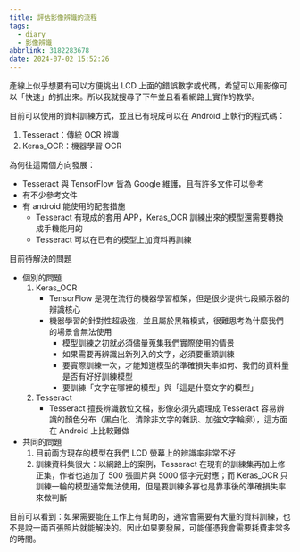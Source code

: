 ```yaml
---
title: 評估影像辨識的流程
tags:
  - diary
  - 影像辨識
abbrlink: 3182283678
date: 2024-07-02 15:52:26
---
```


產線上似乎想要有可以方便挑出 LCD 上面的錯誤數字或代碼，希望可以用影像可以「快速」的抓出來。所以我就搜尋了下午並且看看網路上實作的教學。
<!-- more -->

目前可以使用的資料訓練方式，並且已有現成可以在 Android 上執行的程式碼：

1. Tesseract：傳統 OCR 辨識
2. Keras_OCR：機器學習 OCR

為何往這兩個方向發展：

- Tesseract 與 TensorFlow 皆為 Google 維護，且有許多文件可以參考
- 有不少參考文件
- 有 android 能使用的配套措施
  - Tesseract 有現成的套用 APP，Keras_OCR 訓練出來的模型還需要轉換成手機能用的
  - Tesseract 可以在已有的模型上加資料再訓練

目前待解決的問題

- 個別的問題
    1. Keras_OCR
        - TensorFlow 是現在流行的機器學習框架，但是很少提供七段顯示器的辨識核心
        - 機器學習的針對性超級強，並且屬於黑箱模式，很難思考為什麼我們的場景會無法使用
            - 模型訓練之初就必須儘量蒐集我們實際使用的情景
            - 如果需要再辨識出新列入的文字，必須要重頭訓練
            - 要實際訓練一次，才能知道模型的準確損失率如何、我們的資料量是否有好好訓練模型
            - 要訓練「文字在哪裡的模型」與「這是什麼文字的模型」
    2. Tesseract
        - Tesseract 擅長辨識數位文檔，影像必須先處理成 Tesseract 容易辨識的顏色分布（黑白化、清除非文字的雜訊、加強文字輪廓），這方面在 Android 上比較難做
- 共同的問題
    1. 目前兩方現存的模型在我們 LCD 螢幕上的辨識率非常不好
    1. 訓練資料集很大：以網路上的案例，Tesseract 在現有的訓練集再加上修正集，作者也追加了 500 張圖片與 5000 個字元對應；而 Keras_OCR 只訓練一輪的模型通常無法使用，但是要訓練多寡也是靠事後的準確損失率來做判斷

目前可以看到：如果需要能在工作上有幫助的，通常會需要有大量的資料訓練，也不是說一兩百張照片就能解決的。因此如果要發展，可能僅憑我會需要耗費非常多的時間。

